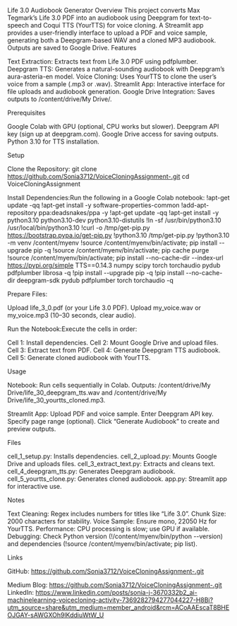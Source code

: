 Life 3.0 Audiobook Generator
Overview
This project converts Max Tegmark’s Life 3.0 PDF into an audiobook using Deepgram for text-to-speech and Coqui TTS (YourTTS) for voice cloning. A Streamlit app provides a user-friendly interface to upload a PDF and voice sample, generating both a Deepgram-based WAV and a cloned MP3 audiobook. Outputs are saved to Google Drive.
Features

Text Extraction: Extracts text from Life 3.0 PDF using pdfplumber.
Deepgram TTS: Generates a natural-sounding audiobook with Deepgram’s aura-asteria-en model.
Voice Cloning: Uses YourTTS to clone the user’s voice from a sample (.mp3 or .wav).
Streamlit App: Interactive interface for file uploads and audiobook generation.
Google Drive Integration: Saves outputs to /content/drive/My Drive/.

Prerequisites

Google Colab with GPU (optional, CPU works but slower).
Deepgram API key (sign up at deepgram.com).
Google Drive access for saving outputs.
Python 3.10 for TTS installation.

Setup

Clone the Repository:
git clone https://github.com/Sonia3712/VoiceCloningAssignment-.git
cd VoiceCloningAssignment


Install Dependencies:Run the following in a Google Colab notebook:
!apt-get update -qq
!apt-get install -y software-properties-common
!add-apt-repository ppa:deadsnakes/ppa -y
!apt-get update -qq
!apt-get install -y python3.10 python3.10-dev python3.10-distutils
!ln -sf /usr/bin/python3.10 /usr/local/bin/python3.10
!curl -o /tmp/get-pip.py https://bootstrap.pypa.io/get-pip.py
!python3.10 /tmp/get-pip.py
!python3.10 -m venv /content/myenv
!source /content/myenv/bin/activate; pip install --upgrade pip -q
!source /content/myenv/bin/activate; pip cache purge
!source /content/myenv/bin/activate; pip install --no-cache-dir --index-url https://pypi.org/simple TTS==0.14.3 numpy scipy torch torchaudio pydub pdfplumber librosa -q
!pip install --upgrade pip -q
!pip install --no-cache-dir deepgram-sdk pydub pdfplumber torch torchaudio -q


Prepare Files:

Upload life_3_0.pdf (or your Life 3.0 PDF).
Upload my_voice.wav or my_voice.mp3 (10–30 seconds, clear audio).


Run the Notebook:Execute the cells in order:

Cell 1: Install dependencies.
Cell 2: Mount Google Drive and upload files.
Cell 3: Extract text from PDF.
Cell 4: Generate Deepgram TTS audiobook.
Cell 5: Generate cloned audiobook with YourTTS.






Usage

Notebook:
Run cells sequentially in Colab.
Outputs: /content/drive/My Drive/life_30_deepgram_tts.wav and /content/drive/My Drive/life_30_yourtts_cloned.mp3.


Streamlit App:
Upload PDF and voice sample.
Enter Deepgram API key.
Specify page range (optional).
Click “Generate Audiobook” to create and preview outputs.



Files

cell_1_setup.py: Installs dependencies.
cell_2_upload.py: Mounts Google Drive and uploads files.
cell_3_extract_text.py: Extracts and cleans text.
cell_4_deepgram_tts.py: Generates Deepgram audiobook.
cell_5_yourtts_clone.py: Generates cloned audiobook.
app.py: Streamlit app for interactive use.

Notes

Text Cleaning: Regex includes numbers for titles like “Life 3.0”.
Chunk Size: 2000 characters for stability.
Voice Sample: Ensure mono, 22050 Hz for YourTTS.
Performance: CPU processing is slow; use GPU if available.
Debugging: Check Python version (!/content/myenv/bin/python --version) and dependencies (!source /content/myenv/bin/activate; pip list).

Links

GitHub: https://github.com/Sonia3712/VoiceCloningAssignment-.git

Medium Blog: https://github.com/Sonia3712/VoiceCloningAssignment-.git
LinkedIn: https://www.linkedin.com/posts/sonia-j-3670332b2_ai-machinelearning-voicecloning-activity-7369282794277044227-H8Bi?utm_source=share&utm_medium=member_android&rcm=ACoAAEscaT8BHEOJGAY-sAWGXOh9lKddiuWtW_U

